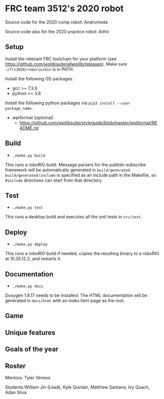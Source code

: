 # FRC team 3512's 2020 robot

Source code for the 2020 comp robot: Andromeda

Source code also for the 2020 practice robot: Aithir

## Setup

Install the relevant FRC toolchain for your platform
(see https://github.com/wpilibsuite/allwpilib/releases). Make sure
`~/frc2020/roborio/bin` is in PATH.

Install the following OS packages.

* gcc >= 7.3.0
* python >= 3.6

Install the following python packages via `pip3 install --user package_name`.

* wpiformat (optional)
  * https://github.com/wpilibsuite/styleguide/blob/master/wpiformat/README.rst

## Build

* `./make.py build`

This runs a roboRIO build. Message parsers for the publish-subscribe framework
will be automatically generated in `build/generated`. `build/generated/include`
is specified as an include path in the Makefile, so `#include` directives can
start from that directory.

## Test

* `./make.py test`

This runs a desktop build and executes all the unit tests in `src/test`.

## Deploy

* `./make.py deploy`

This runs a roboRIO build if needed, copies the resulting binary to a roboRIO at
10.35.12.2, and restarts it.

## Documentation

* `./make.py docs`

Doxygen 1.8.17 needs to be installed. The HTML documentation will be generated
in `docs/html` with an index.html page as the root.

## Game



## Unique features



## Goals of the year



## Roster

Mentors: Tyler Veness

Students:William Jin (Lead), Kyle Quinlan, Matthew Santana, Ivy Quach, Adan Silva
